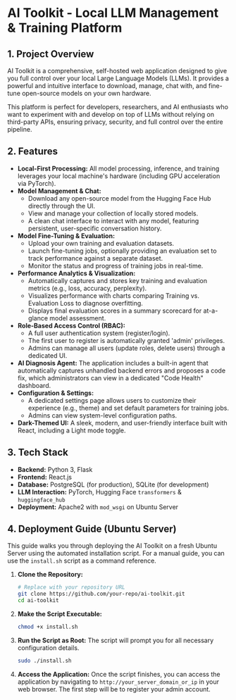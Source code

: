 # AI Toolkit - Local LLM Management & Training Platform

## 1. Project Overview

AI Toolkit is a comprehensive, self-hosted web application designed to give you full control over your local Large Language Models (LLMs). It provides a powerful and intuitive interface to download, manage, chat with, and fine-tune open-source models on your own hardware.

This platform is perfect for developers, researchers, and AI enthusiasts who want to experiment with and develop on top of LLMs without relying on third-party APIs, ensuring privacy, security, and full control over the entire pipeline.

## 2. Features

- **Local-First Processing:** All model processing, inference, and training leverages your local machine's hardware (including GPU acceleration via PyTorch).
- **Model Management & Chat:**
    - Download any open-source model from the Hugging Face Hub directly through the UI.
    - View and manage your collection of locally stored models.
    - A clean chat interface to interact with any model, featuring persistent, user-specific conversation history.
- **Model Fine-Tuning & Evaluation:**
    - Upload your own training and evaluation datasets.
    - Launch fine-tuning jobs, optionally providing an evaluation set to track performance against a separate dataset.
    - Monitor the status and progress of training jobs in real-time.
- **Performance Analytics & Visualization:**
    - Automatically captures and stores key training and evaluation metrics (e.g., loss, accuracy, perplexity).
    - Visualizes performance with charts comparing Training vs. Evaluation Loss to diagnose overfitting.
    - Displays final evaluation scores in a summary scorecard for at-a-glance model assessment.
- **Role-Based Access Control (RBAC):**
    - A full user authentication system (register/login).
    - The first user to register is automatically granted 'admin' privileges.
    - Admins can manage all users (update roles, delete users) through a dedicated UI.
- **AI Diagnosis Agent:** The application includes a built-in agent that automatically captures unhandled backend errors and proposes a code fix, which administrators can view in a dedicated "Code Health" dashboard.
- **Configuration & Settings:**
    - A dedicated settings page allows users to customize their experience (e.g., theme) and set default parameters for training jobs.
    - Admins can view system-level configuration paths.
- **Dark-Themed UI:** A sleek, modern, and user-friendly interface built with React, including a Light mode toggle.

## 3. Tech Stack

- **Backend:** Python 3, Flask
- **Frontend:** React.js
- **Database:** PostgreSQL (for production), SQLite (for development)
- **LLM Interaction:** PyTorch, Hugging Face `transformers` & `huggingface_hub`
- **Deployment:** Apache2 with `mod_wsgi` on Ubuntu Server

## 4. Deployment Guide (Ubuntu Server)

This guide walks you through deploying the AI Toolkit on a fresh Ubuntu Server using the automated installation script. For a manual guide, you can use the `install.sh` script as a command reference.

1.  **Clone the Repository:**
    ```bash
    # Replace with your repository URL
    git clone https://github.com/your-repo/ai-toolkit.git
    cd ai-toolkit
    ```
2.  **Make the Script Executable:**
    ```bash
    chmod +x install.sh
    ```
3.  **Run the Script as Root:**
    The script will prompt you for all necessary configuration details.
    ```bash
    sudo ./install.sh
    ```
4.  **Access the Application:**
    Once the script finishes, you can access the application by navigating to `http://your_server_domain_or_ip` in your web browser. The first step will be to register your admin account.
